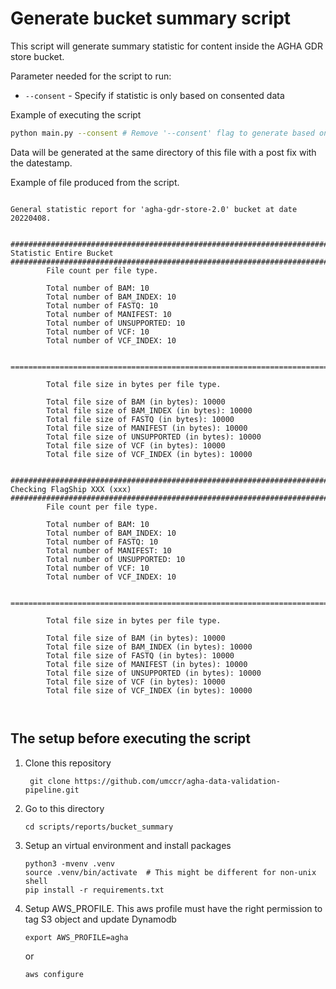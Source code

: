 # Generate bucket summary script

This script will generate summary statistic for content inside the AGHA GDR store bucket.

Parameter needed for the script to run:
- `--consent` - Specify if statistic is only based on consented data

Example of executing the script

```bash
python main.py --consent # Remove '--consent' flag to generate based on all files in the bucket
```

Data will be generated at the same directory of this file with a post fix with the datestamp.

Example of file produced from the script.

```

General statistic report for 'agha-gdr-store-2.0' bucket at date 20220408.


################################################################################
Statistic Entire Bucket
################################################################################
        File count per file type.
        
        Total number of BAM: 10
        Total number of BAM_INDEX: 10
        Total number of FASTQ: 10
        Total number of MANIFEST: 10
        Total number of UNSUPPORTED: 10
        Total number of VCF: 10
        Total number of VCF_INDEX: 10
    
    ================================================================================
    
        Total file size in bytes per file type.
        
        Total file size of BAM (in bytes): 10000
        Total file size of BAM_INDEX (in bytes): 10000
        Total file size of FASTQ (in bytes): 10000
        Total file size of MANIFEST (in bytes): 10000
        Total file size of UNSUPPORTED (in bytes): 10000
        Total file size of VCF (in bytes): 10000
        Total file size of VCF_INDEX (in bytes): 10000


################################################################################
Checking FlagShip XXX (xxx)
################################################################################
        File count per file type.
        
        Total number of BAM: 10
        Total number of BAM_INDEX: 10
        Total number of FASTQ: 10
        Total number of MANIFEST: 10
        Total number of UNSUPPORTED: 10
        Total number of VCF: 10
        Total number of VCF_INDEX: 10
    
    ================================================================================
    
        Total file size in bytes per file type.
        
        Total file size of BAM (in bytes): 10000
        Total file size of BAM_INDEX (in bytes): 10000
        Total file size of FASTQ (in bytes): 10000
        Total file size of MANIFEST (in bytes): 10000
        Total file size of UNSUPPORTED (in bytes): 10000
        Total file size of VCF (in bytes): 10000
        Total file size of VCF_INDEX (in bytes): 10000



```


## The setup before executing the script

1. Clone this repository

   ```
    git clone https://github.com/umccr/agha-data-validation-pipeline.git
   ```

2. Go to this directory

    ```
    cd scripts/reports/bucket_summary
    ```
3. Setup an virtual environment and install packages
   ```
   python3 -mvenv .venv
   source .venv/bin/activate  # This might be different for non-unix shell
   pip install -r requirements.txt
   ```
4. Setup AWS_PROFILE. This aws profile must have the right permission to tag S3 object and update Dynamodb
   ```
   export AWS_PROFILE=agha
   ```

   or

   ```
   aws configure
   ```
